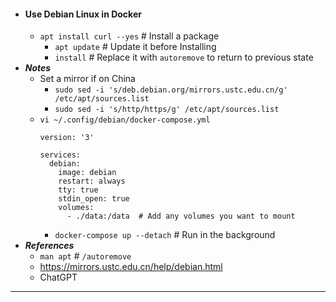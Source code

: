 - #### Use Debian Linux in Docker
    - `apt install curl --yes` # Install a package
        - `apt update` # Update it before Installing
        - `install` # Replace it with `autoremove` to return to previous state
- ***Notes***
    - Set a mirror if on China
        - `sudo sed -i 's/deb.debian.org/mirrors.ustc.edu.cn/g' /etc/apt/sources.list`
        - `sudo sed -i 's/http/https/g' /etc/apt/sources.list`
    - `vi ~/.config/debian/docker-compose.yml`
      ```
      version: '3'

      services:
        debian:
          image: debian
          restart: always
          tty: true
          stdin_open: true
          volumes:
            - ./data:/data  # Add any volumes you want to mount
      ```
        - `docker-compose up --detach` # Run in the background
- ***References***
    - `man apt` # `/autoremove`
    - https://mirrors.ustc.edu.cn/help/debian.html
    - ChatGPT
- ---

